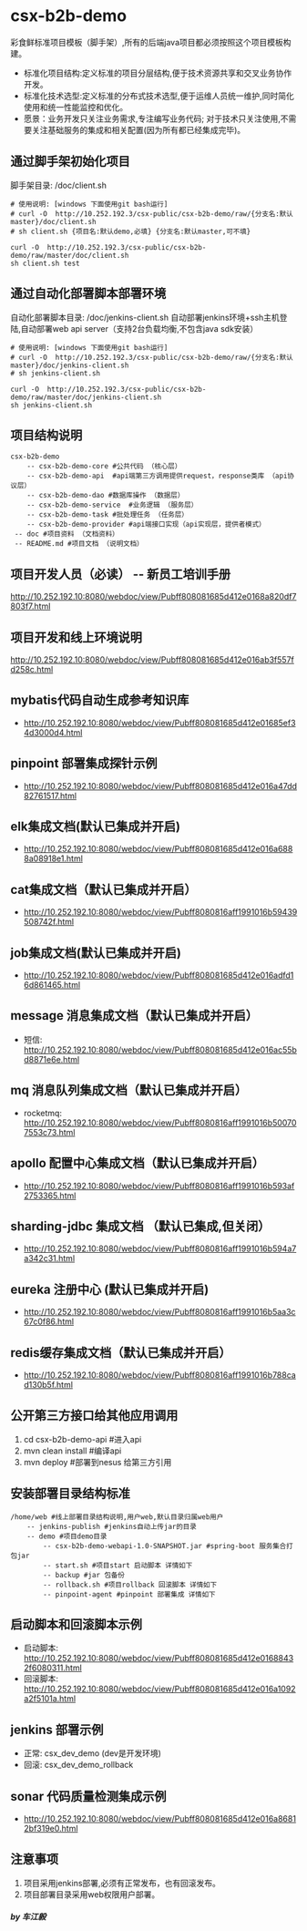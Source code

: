 # csx-b2b-demo

彩食鲜标准项目模板（脚手架）,所有的后端java项目都必须按照这个项目模板构建。
* 标准化项目结构:定义标准的项目分层结构,便于技术资源共享和交叉业务协作开发。
* 标准化技术选型:定义标准的分布式技术选型,便于运维人员统一维护,同时简化使用和统一性能监控和优化。
* 愿景：业务开发只关注业务需求,专注编写业务代码; 对于技术只关注使用,不需要关注基础服务的集成和相关配置(因为所有都已经集成完毕)。
       

## 通过脚手架初始化项目
脚手架目录: /doc/client.sh
```
# 使用说明: [windows 下面使用git bash运行]
# curl -O  http://10.252.192.3/csx-public/csx-b2b-demo/raw/{分支名:默认master}/doc/client.sh
# sh client.sh {项目名:默认demo,必填} {分支名:默认master,可不填}

curl -O  http://10.252.192.3/csx-public/csx-b2b-demo/raw/master/doc/client.sh
sh client.sh test
```

## 通过自动化部署脚本部署环境
自动化部署脚本目录: /doc/jenkins-client.sh
自动部署jenkins环境+ssh主机登陆,自动部署web api server（支持2台负载均衡,不包含java sdk安装）
```
# 使用说明: [windows 下面使用git bash运行]
# curl -O  http://10.252.192.3/csx-public/csx-b2b-demo/raw/{分支名:默认master}/doc/jenkins-client.sh
# sh jenkins-client.sh

curl -O  http://10.252.192.3/csx-public/csx-b2b-demo/raw/master/doc/jenkins-client.sh
sh jenkins-client.sh
```

## 项目结构说明
```
csx-b2b-demo
    -- csx-b2b-demo-core #公共代码 （核心层）
    -- csx-b2b-demo-api  #api端第三方调用提供request，response类库 （api协议层）
    -- csx-b2b-demo-dao #数据库操作 （数据层）
    -- csx-b2b-demo-service  #业务逻辑 （服务层）
    -- csx-b2b-demo-task #批处理任务 （任务层）
    -- csx-b2b-demo-provider #api端接口实现（api实现层，提供者模式）
 -- doc #项目资料 （文档资料）
 -- README.md #项目文档 （说明文档）
```

## 项目开发人员（必读） -- 新员工培训手册
http://10.252.192.10:8080/webdoc/view/Pubff808081685d412e0168a820df7803f7.html

## 项目开发和线上环境说明
http://10.252.192.10:8080/webdoc/view/Pubff808081685d412e016ab3f557fd258c.html

## mybatis代码自动生成参考知识库
* http://10.252.192.10:8080/webdoc/view/Pubff808081685d412e01685ef34d3000d4.html
  
## pinpoint 部署集成探针示例
* http://10.252.192.10:8080/webdoc/view/Pubff808081685d412e016a47dd82761517.html

## elk集成文档(默认已集成并开启)
* http://10.252.192.10:8080/webdoc/view/Pubff808081685d412e016a6888a08918e1.html

## cat集成文档（默认已集成并开启）
* http://10.252.192.10:8080/webdoc/view/Pubff8080816aff1991016b59439508742f.html

## job集成文档(默认已集成并开启)
* http://10.252.192.10:8080/webdoc/view/Pubff808081685d412e016adfd16d861465.html

## message 消息集成文档（默认已集成并开启）
* 短信: http://10.252.192.10:8080/webdoc/view/Pubff808081685d412e016ac55bd8871e6e.html

## mq 消息队列集成文档（默认已集成并开启）
* rocketmq: http://10.252.192.10:8080/webdoc/view/Pubff8080816aff1991016b500707553c73.html

## apollo 配置中心集成文档（默认已集成并开启）
* http://10.252.192.10:8080/webdoc/view/Pubff8080816aff1991016b593af2753365.html

## sharding-jdbc 集成文档 （默认已集成,但关闭）
* http://10.252.192.10:8080/webdoc/view/Pubff8080816aff1991016b594a7a342c31.html

## eureka 注册中心 (默认已集成并开启)
* http://10.252.192.10:8080/webdoc/view/Pubff8080816aff1991016b5aa3c67c0f86.html

## redis缓存集成文档（默认已集成并开启）
* http://10.252.192.10:8080/webdoc/view/Pubff8080816aff1991016b788cad130b5f.html

## 公开第三方接口给其他应用调用
1. cd csx-b2b-demo-api  #进入api
2. mvn clean install #编译api
3. mvn deploy  #部署到nesus 给第三方引用

## 安装部署目录结构标准
```
/home/web #线上部署目录结构说明,用户web,默认目录归属web用户
    -- jenkins-publish #jenkins自动上传jar的目录
    -- demo #项目demo目录
        -- csx-b2b-demo-webapi-1.0-SNAPSHOT.jar #spring-boot 服务集合打包jar
        -- start.sh #项目start 启动脚本 详情如下
        -- backup #jar 包备份
        -- rollback.sh #项目rollback 回滚脚本 详情如下
        -- pinpoint-agent #pinpoint 部署集成 详情如下
```
## 启动脚本和回滚脚本示例
* 启动脚本: http://10.252.192.10:8080/webdoc/view/Pubff808081685d412e01688432f6080311.html
* 回滚脚本: http://10.252.192.10:8080/webdoc/view/Pubff808081685d412e016a1092a2f5101a.html

## jenkins 部署示例
* 正常: csx_dev_demo (dev是开发环境)
* 回滚: csx_dev_demo_rollback

## sonar 代码质量检测集成示例
* http://10.252.192.10:8080/webdoc/view/Pubff808081685d412e016a86812bf319e0.html
  
## 注意事项
1.  项目采用jenkins部署,必须有正常发布，也有回滚发布。
2.  项目部署目录采用web权限用户部署。

##### by 车江毅